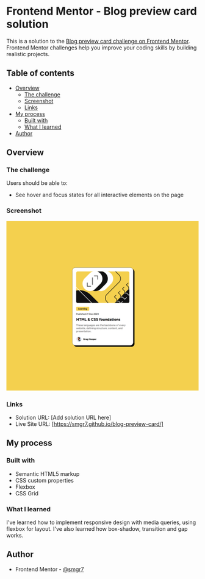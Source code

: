 # Frontend Mentor - Blog preview card solution

This is a solution to the [Blog preview card challenge on Frontend Mentor](https://www.frontendmentor.io/challenges/blog-preview-card-ckPaj01IcS). Frontend Mentor challenges help you improve your coding skills by building realistic projects.

## Table of contents

- [Overview](#overview)
  - [The challenge](#the-challenge)
  - [Screenshot](#screenshot)
  - [Links](#links)
- [My process](#my-process)
  - [Built with](#built-with)
  - [What I learned](#what-i-learned)
- [Author](#author)

## Overview

### The challenge

Users should be able to:

- See hover and focus states for all interactive elements on the page

### Screenshot

![](./preview.png)

### Links

- Solution URL: [Add solution URL here]
- Live Site URL: [https://smgr7.github.io/blog-preview-card/]

## My process

### Built with

- Semantic HTML5 markup
- CSS custom properties
- Flexbox
- CSS Grid

### What I learned

I've learned how to implement responsive design with media queries, using flexbox for layout. I've also learned how box-shadow, transition and gap works.

## Author

- Frontend Mentor - [@smgr7](https://www.frontendmentor.io/profile/smgr7)
